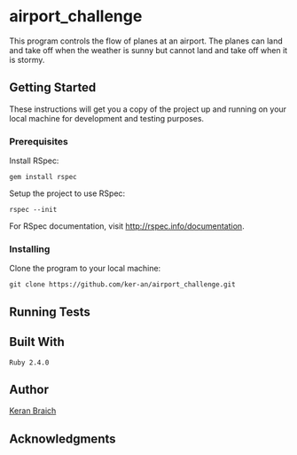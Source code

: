 # airport_challenge

This program controls the flow of planes at an airport. The planes can land and take off when the weather is sunny but cannot land and take off when it is stormy.

## Getting Started

These instructions will get you a copy of the project up and running on your local machine for development and testing purposes.

### Prerequisites

Install RSpec:

```
gem install rspec
```

Setup the project to use RSpec:

```
rspec --init
```

For RSpec documentation, visit http://rspec.info/documentation.

### Installing

Clone the program to your local machine:

```
git clone https://github.com/ker-an/airport_challenge.git
```

## Running Tests

## Built With

```
Ruby 2.4.0
```

## Author

[Keran Braich](https://github.com/ker-an)

## Acknowledgments
